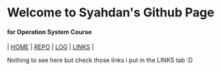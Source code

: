 # Welcome to Syahdan's Github Page
#### for Operation System Course

| [HOME]() | [REPO](https://github.com/SyahdanPutra/os212) | [LOG](/TXT/mylog.txt) | [LINKS](LINKS) |

Nothing to see here but check those links i put in the LINKS tab :D
